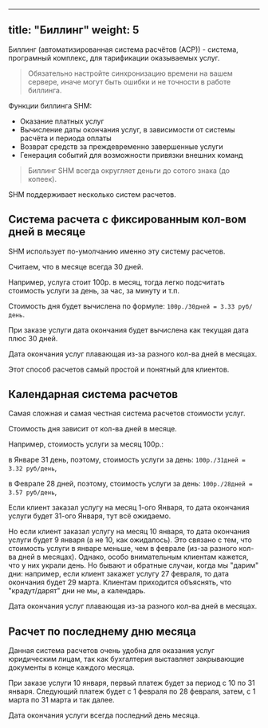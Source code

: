 
---
title: "Биллинг"
weight: 5
---

Биллинг (автоматизированная система расчётов (АСР)) - система, програмный комплекс, для тарификации оказываемых услуг.

> Обязательно настройте синхронизацию времени на вашем сервере, иначе могут быть ошибки и не точности в работе биллинга.

Функции биллинга SHM:
- Оказание платных услуг
- Вычисление даты окончания услуг, в зависимости от системы расчёта и периода оплаты
- Возврат средств за преждевременно завершенные услуги
- Генерация событий для возможности привязки внешних команд

> Биллинг SHM всегда округляет деньги до сотого знака (до копеек).


SHM поддерживает несколько систем расчетов.

## Система расчета с фиксированным кол-вом дней в месяце

SHM использует по-умолчанию именно эту систему расчетов.

Считаем, что в месяце всегда 30 дней.

Например, услуга стоит 100р. в месяц, тогда легко подсчитать стоимость услуги за день, за час, за минуту и т.п.

Стоимость дня будет вычислена по формуле: `100р./30дней = 3.33 руб/день`.

При заказе услуги дата окончания будет вычислена как текущая дата плюс 30 дней.

Дата окончания услуг плавающая из-за разного кол-ва дней в месяцах.

Этот способ расчетов самый простой и понятный для клиентов.

## Календарная система расчетов

Самая сложная и самая честная система расчетов стоимости услуг.

Стоимость дня зависит от кол-ва дней в месяце.

Например, стоимость услуги за месяц 100р.:

в Январе 31 день, поэтому, стоимость услуги за день: `100р./31дней = 3.32 руб/день`,

в Феврале 28 дней, поэтому, стоимость услуги за день: `100р./28дней = 3.57 руб/день`,

Если клиент заказал услугу на месяц 1-ого Января, то дата окончания услуги будет 31-ого Января, тут всё ожидаемо.

Но если клиент заказал услугу на месяц 10 января, то дата окончания услуги будет 9 января (а не 10, как ожидалось).
Это связано с тем, что стоимость услуги в январе меньше, чем в феврале (из-за разного кол-ва дней в месяцах).
Однако, особо внимательным клиентам кажется, что у них украли день. Но бывают и обратные случаи, когда мы "дарим" дни:
например, если клиент закажет услугу 27 февраля, то дата окончания будет 29 марта. Клиентам приходится объяснять, что "крадут/дарят" дни
не мы, а календарь.


Дата окончания услуг плавающая из-за разного кол-ва дней в месяцах.

## Расчет по последнему дню месяца

Данная система расчетов очень удобна для оказания услуг юридическим лицам,
так как бухгалтерия выставляет закрывающие документы в конце каждого месяца.

При заказе услуги 10 января, первый платеж будет за период с 10 по 31 января.
Следующий платеж будет с 1 февраля по 28 февраля, затем, с 1 марта по 31 марта и так далее.

Дата окончания услуги всегда последний день месяца.


